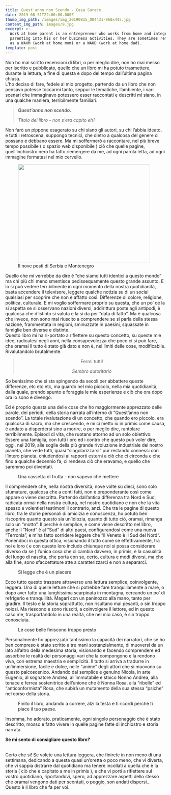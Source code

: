 ```yaml
---
title: Quest'anno non Scendo - Casa Surace
date: 2019-08-31T22:00:00.000Z
thumb_img_path: /images/img_20190815_004431-960x443.jpg
content_img_path: images/9.jpg
excerpt: >-
  Work at home parent is an entrepreneur who works from home and integrates
  parenting into his or her business activities. They are sometimes referred to
  as a WAHM (work at home mom) or a WAHD (work at home dad).
template: post
---
```

<!-- wp:paragraph -->

<p>



Non ho mai scritto recensioni di libri, o per meglio dire, non ho mai messo per iscritto e pubblicato, quello che un libro mi ha potuto trasmettere, durante la lettura, a fine di questa e dopo del tempo dall’ultima pagina chiusa.<br>L’ho deciso di fare, fedele al mio progetto, partendo da un libro che non pensavo potesse toccarmi tanto, seppur le tematiche, l’ambiente, i vari scenari che immaginavo potessero esser raccontati e descritti mi siano, in una qualche maniera, terribilmente familiari.



</p>

<!-- /wp:paragraph -->



<!-- wp:quote -->

<blockquote class="wp-block-quote"><p> <strong><em>Quest’anno non scendo.</em></strong> </p><cite>Titolo del libro - non s'era capito eh?</cite></blockquote>

<!-- /wp:quote -->



<!-- wp:paragraph -->

<p>



Non farò un pippone esagerato su chi siano gli autori, su chi l’abbia ideato, e tutti i retroscena, suppongo tecnici, che dietro a qualcosa del genere ci possano e debbano essere. Ma mi soffermerò a raccontare, nel più breve tempo possibile ( o spazio web disponibile ) ciò che quelle pagine, quell’inchiostro nero ha fatto riemergere da me, ad ogni parola letta, ad ogni immagine formatasi nel mio cervello.



</p>

<!-- /wp:paragraph -->



<!-- wp:image {"id":510,"align":"center","width":415,"height":311} -->

<div class="wp-block-image"><figure class="aligncenter is-resized"><img src="https://tgn.altervista.org/wp-content/uploads/2019/08/photo5965126695998566320.jpg" alt="" class="wp-image-510" width="415" height="311"/><figcaption>Il nove posti di Serbia e Montenegro</figcaption></figure></div>

<!-- /wp:image -->



<!-- wp:paragraph -->

<p>



Quello che mi verrebbe da dire è “che siamo tutti identici a questo mondo” ma chi più chi meno smentisce pedissequamente questo grande assunto. E lo si può vedere terribilmente in ogni momento della nostra quotidianità, basta accendere il televisore, leggere qualche notizia su di un social qualsiasi per scoprire che non è affatto così. Differenze di colore, religione, politica, culturale. E mi voglio soffermare proprio su questa, che un po’ ce la si aspetta se si osservano nazioni diversi, addirittura poste agli antipodi, è qualcosa che d’istinto si valuta e la si da per “data di fatto”. Ma è qualcosa che invece, non sono mai riuscito a comprendere se si parla della stessa nazione, frammentata in regioni, sminuzzate in paesini, squassate in famiglie ben diverse e distinte. <br>Questo libro mi ha ri-portato a riflettere su questo concetto, su queste mie idee, radicatesi negli anni, nella consapevolezza che poco ci si può fare, che oramai il tutto è stato già dato e non è, nei limiti delle cose, modificabile. Rivalutandolo brutalmente.



</p>

<!-- /wp:paragraph -->



<!-- wp:quote {"align":"center"} -->

<blockquote style="text-align:center" class="wp-block-quote"><p> Fermi tutti!  </p><cite>Sembro autoritario</cite></blockquote>

<!-- /wp:quote -->



<!-- wp:paragraph -->

<p>So benissimo che si sta spingendo da secoli per abbattere queste differenze, etc etc etc, ma guardo nel mio piccolo, nella mia quotidianità, dalla quale, prendo spunto e foraggia le mie esperienze e ciò che ora dopo ora io sono e divengo.&nbsp;<br></p>

<!-- /wp:paragraph -->



<!-- wp:paragraph -->

<p>Ed è proprio questa una delle cose che ho maggiormente apprezzato delle parole, dei periodi, della storia narrata all’interno di “Quest’anno non scendo”. La totale rivalutazione di un concetto, che quando ero piccolo, era qualcosa di sacro, ma che crescendo, e mi ci metto io in primis come causa, è andato a disperdersi sino a morire, o per meglio dire, rantolare terribilmente. Episodi di vita, che ruotano attorno ad un solo obiettivo: Essere una famiglia, con tutti i pro ed i contro che questo può voler dire, oggi, nel 2019, alle soglie della più grande rivoluzione industriale del nostro pianeta, che vede tutti, quasi “singolarizzarsi” pur restando connessi con l’intero pianeta, chiudendosi ai rapporti esterni a ciò che ci circonda e che fino a qualche decennio fa, ci rendeva ciò che eravamo, e quello che saremmo poi diventati. <br></p>

<!-- /wp:paragraph -->



<!-- wp:image {"id":511} -->

<figure class="wp-block-image"><img src="https://tgn.altervista.org/wp-content/uploads/2019/08/Pesche-960x501.jpg" alt="" class="wp-image-511"/><figcaption>Una cassetta di frutta - non sapevo che mettere</figcaption></figure>

<!-- /wp:image -->



<!-- wp:paragraph -->

<p>Il comprendere che, nella nostra diversità, nove volte su dieci, sono solo sfumature, qualcosa che a conti fatti, non è preponderante così come appare o viene descritta. Partendo dall’antica differenza tra Nord e Sud, radicata ormai nella nostra cultura, nel nostro quotidiano e non che la vita spesso e volentieri testimoni il contrario, anzi. Che tra le pagine di questo libro, tra le storie personali di amicizia e conoscenza, ho potuto ben riscoprire quanto questo sia un’idiozia, quanto di tutto ciò, oramai, rimanga solo un “motto”. Il perchè è semplice, e come viene descritto nel libro, anche il “Nord” è al “Sud” di altri paesi, configurandosi come una nuova “Terronia”, e m’ha fatto sorridere leggere che “il Veneto è il Sud del Nord”. Ponendoci in questa ottica, visionando il tutto come se effettivamente, tra noi e loro ( e con questo loro includo chiunque noi si possa considerare diverso da se ) l’unica cosa che ci cambia davvero, in primis, è la casualità del luogo di nascita, che porta con se, certo, cultura e modi diversi, ma che alla fine, sono sfaccettature atte a caratterizzarci e non a separarci.</p>

<!-- /wp:paragraph -->



<!-- wp:image {"id":512} -->

<figure class="wp-block-image"><img src="https://tgn.altervista.org/wp-content/uploads/2019/08/IMG_20190815_004431-960x443.jpg" alt="" class="wp-image-512"/><figcaption>Si legge che è un piacere</figcaption></figure>

<!-- /wp:image -->



<!-- wp:paragraph -->

<p>Ecco tutto questo traspare attraverso una lettura semplice, coinvolgente, leggera. Una di quelle letture che si potrebbe fare tranquillamente a mare, o dopo aver fatto una lunghissima scarpinata in montagna, cercando un po’ di refrigerio e tranquillità. Magari con un paninozzo alla mano, tanto per gradire. Il testo e la storia soprattutto, non risultano mai pesanti, o sin troppo noiosi. Ma riescono e sono riusciti, a coinvolgere il lettore, ed in questo caso me, trasportandolo in una realtà, che nel mio caso, è sin troppo conosciuta. <br></p>

<!-- /wp:paragraph -->



<!-- wp:image {"id":513} -->

<figure class="wp-block-image"><img src="https://tgn.altervista.org/wp-content/uploads/2019/08/IMG_20190815_004442-960x443.jpg" alt="" class="wp-image-513"/><figcaption>Le cose belle finiscono troppo presto</figcaption></figure>

<!-- /wp:image -->



<!-- wp:paragraph -->

<p>Personalmente ho apprezzato tantissimo la capacità dei narratori, che se ho ben compreso è stato scritto a tre mani sostanzialmente, di muoversi da un lato all’altro della medesima storia, visionando e facendo comprendere ed assorbire le realtà dei personaggi vari che la compongono e la rendono viva, con estrema maestria e semplicità. Il tutto si arriva a tradurre in un’immersione, facile e dolce, nelle “anime” degli attori che si muovono su questo palcoscenico. Andando dal semplice e genuino Nicola, in arte Eugenio, al sognatore Andrea, all’immutabile e stoico Nonno Andrea, alla tenace e ferrea sostenitrice dell’unione che è Nonna Rosa, alla “ribelle” ed “anticonformista” Rosa, che subirà un mutamento della sua stessa “psiche” nel corso della storia. </p>

<!-- /wp:paragraph -->



<!-- wp:image {"id":514} -->

<figure class="wp-block-image"><img src="https://tgn.altervista.org/wp-content/uploads/2019/08/IMG_20190812_090111-960x443.jpg" alt="" class="wp-image-514"/><figcaption>Finito il libro, andando a correre, alzi la testa e ti ricordi perchè ti piace il tuo paese.</figcaption></figure>

<!-- /wp:image -->



<!-- wp:paragraph -->

<p>Insomma, ho adorato, praticamente, ogni singolo personaggio che è stato descritto, mosso e fatto vivere in quelle pagine fatte di inchiostro e storia narrata.<br></p>

<!-- /wp:paragraph -->



<!-- wp:paragraph -->

<p><strong>Se mi sento di consigliare questo libro? </strong><br><br></p>

<!-- /wp:paragraph -->



<!-- wp:paragraph -->

<p>Certo che si! Se volete una lettura leggera, che finirete in non meno di una settimana, dedicando a questa quasi un’oretta o poco meno, che vi diverta, che vi sappia distrarre dal quotidiano ma tenere incollati a quella che è la storia ( ciò che è capitato a me in primis ), e che vi porti a riflettere sul vostro quotidiano, riportandovi, spero, ad apprezzare aspetti dello stesso che oramai vengono dati per scontati, o peggio, son andati dispersi… Questo è il libro che fa per voi.<br></p>

<!-- /wp:paragraph -->
